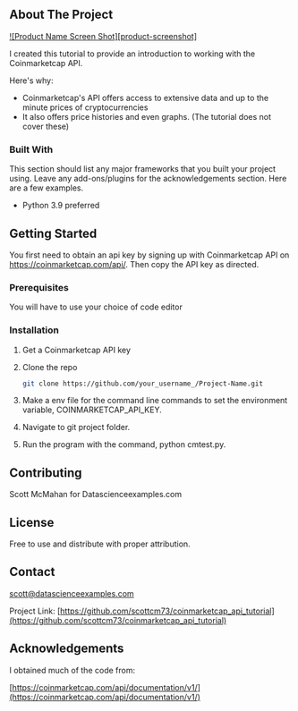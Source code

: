 
<!-- ABOUT THE PROJECT -->
## About The Project

[![Product Name Screen Shot][product-screenshot]](https://example.com)

I created this tutorial to provide an introduction to working with the Coinmarketcap API. 

Here's why:
* Coinmarketcap's API offers access to extensive data and up to the minute prices of cryptocurrencies
* It also offers price histories and even graphs. (The tutorial does not cover these)


### Built With

This section should list any major frameworks that you built your project using. Leave any add-ons/plugins for the acknowledgements section. Here are a few examples.
* Python 3.9 preferred



<!-- GETTING STARTED -->
## Getting Started

You first need to obtain an api key by signing up with Coinmarketcap API on https://coinmarketcap.com/api/. Then copy the API key as directed.

### Prerequisites

You will have to use your choice of code editor


### Installation

1. Get a Coinmarketcap API key
2. Clone the repo
   ```sh
   git clone https://github.com/your_username_/Project-Name.git
   ```
3. Make a env file for the command line commands to set the environment variable, COINMARKETCAP_API_KEY.

4. Navigate to git project folder.

5. Run the program with the command, 
  python cmtest.py.
  


<!-- CONTRIBUTING -->
## Contributing

Scott McMahan
for 
Datascienceexamples.com



<!-- LICENSE -->
## License

Free to use and distribute with proper attribution. 



<!-- CONTACT -->
## Contact

scott@datascienceexamples.com

Project Link: [https://github.com/scottcm73/coinmarketcap_api_tutorial](https://github.com/scottcm73/coinmarketcap_api_tutorial)



<!-- ACKNOWLEDGEMENTS -->
## Acknowledgements

I obtained much of the code from:

[https://coinmarketcap.com/api/documentation/v1/](https://coinmarketcap.com/api/documentation/v1/)



